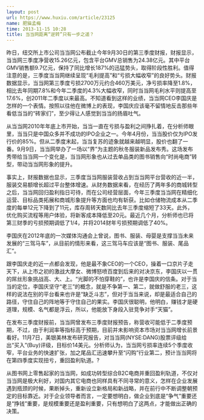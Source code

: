 ```yaml
---
layout: post
url: https://www.huxiu.com/article/23125
name: 肥猫孟梅
time: 2013-11-15 10:28
title: 当当网距离“逆转”只有一步之遥？
---
```

昨日，纽交所上市公司当当网公布截止今年9月30日的第三季度财报，财报显示，当当网三季度净营收15.26亿元，包含平台GMV总销售为24.38亿元。其中平台GMV销售额9.7亿元，保持了同比增长187%的迅猛势头，取得阶段性胜利。值得注意的是，三季度当当网继续呈现“毛利提高”和“亏损大幅收窄”的良好势头。财报数据显示，当当网第三季度亏损2700万元约合460万美元，净亏损率降至1.8%，相比去年同期7.8%和今年二季度的4.3%大幅收窄，同时当当网毛利水平则提高至17.6%，创2011年二季度以来最高。不知道看到这样的业绩，当当网CEO李国庆是怎样的一个表情。按照以往他在微博上的表现，李国庆应该毫不留情地反击那些年看低当当的“砖家们”，至少得让人感觉到当当的扬眉吐气。

从当当网2010年年底上市开始，当当一直在亏损与盈利之间挣扎着，在分析师眼里，当当只是中国众多并不成功的IPO企业之一。今年4月份，当当股价仅为IPO发行价的85%。但从二季度末起，当当复苏的迹象就越来越明显，股价也翻了一番。9月9日，当当网举办了一场以“界”为主题的秋冬服装新品发布秀。这场发布秀带给当当网一个变化是，当当网形象也从过去单品类的图书销售向“时尚电商”转型，带动当当网形象的提升。

事实上，财报数据也显示，三季度当当网服装营收占到当当网平台营收的近一半，服装交易额增长超过平台整体增速。从财务数据来看，在经历了两年多的商城转型之后，当当网回归盈利指日可待，而在公司经营层面，今年三季度当当网在精细化运营、目标品类拓展和商城形象提升等方面也均有斩获。比如仓储物流成本从二季度的每单12元下降到了11元，库存周转天数同比去年三季度缩短了33天。此外，优化购买流程等用户体验，将新客成本降低至20元。最近几个月，分析师也已将第三财季的亏损预期调低了1/4，并将2014财年亏损预期调低了40%。

李国庆在2012年底的一次媒体沟通会上曾说，图书、服装、母婴是支撑当当未来发展的“三驾马车”，从目前的情形来看，这三驾马车应该是“图书、服装、尾品汇”。

跟李国庆走的近一点都会发现，他是最不象CEO的一个CEO，操着一口京片子走天下，从上市之初的激战大摩女、微博怒喷百度到后来的对决京东，李国庆以一贯的屌丝形象挑战高、大、上。“光脚的不怕穿鞋的”，也许是李国庆的信条。对于当当的定位，李国庆坚守“老三”的概念，就是不争第一、第二，就做舒服的老三，这样的说法在别的平台看来也许是“缺乏斗志”，但对于当当来说，却是最适合自己的路径，守住自己的阵地等于守住自己的果实。李国庆很聪明，他明白，赚钱才是硬道理，规模、名气都是浮云，所以，他能放下身段入驻竞争对手“天猫”。

在发布三季度财报前，当当网曾发布三季度财报预告，称营收可能低于二季度预期，不过，由于利润率等指标高于预期，目前并未影响资本市场对当当网增长前景看好。11月7日，美银美林发布研究报告，对当当网(NYSE:DANG)股票评级给出“买入”(Buy)评级，目标价14美元。分析师认为，当当网亏损率连续5个季度收窄，平台业务的快速扩张，加之尾品汇迅速攀升至“闪购”行业第二，预计当当网将在第四季度实现扭亏，重回盈利轨道。?

从图书网上零售起家的当当网，如成功转型综合B2C电商并重回盈利轨道，不仅对当当网是极大利好，对国内其它电商也同样具有不同寻常的意义，怎样在企业发展遇到瓶颈的时候，果断掉头，重新设立新格局和新战略，并在前行中不断调整朝预定的目标靠近。对于企业领导者而言，一定要想明白，做企业到底是“争气”重要还是“挣钱”重要，是规模重要还是盈利重要，只有想明白了这两点，才能做出正确的决策。

